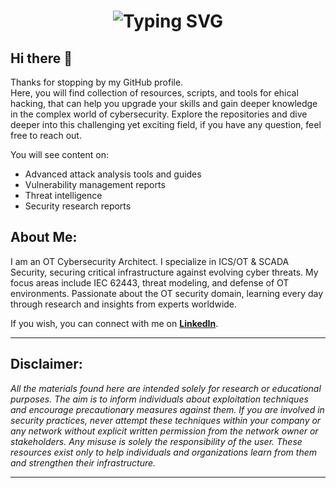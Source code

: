 

<h1 align="center">
  <img src="https://readme-typing-svg.herokuapp.com?font=Fira+Code&size=28&duration=3000&pause=1000&color=FF0000&center=true&vCenter=true&width=700&lines=Welcome+to+my+World+of+Ethical+Hacking" alt="Typing SVG" />
</h1>

## Hi there 👋
Thanks for stopping by my GitHub profile.  
Here, you will find collection of resources, scripts, and tools for ehical hacking, that can help you upgrade your skills and gain deeper knowledge in the complex world of cybersecurity. Explore the repositories and dive deeper into this challenging yet exciting field, if you have any question, feel free to reach out.  

You will see content on:  
- Advanced attack analysis tools and guides  
- Vulnerability management reports  
- Threat intelligence  
- Security research reports  

## About Me:
I am an OT Cybersecurity Architect. I specialize in ICS/OT & SCADA Security, securing critical infrastructure against evolving cyber threats. My focus areas include IEC 62443, threat modeling, and defense of OT environments. Passionate about the OT security domain, learning every day through research and insights from experts worldwide.  

If you wish, you can connect with me on [**LinkedIn**](https://www.linkedin.com/in/asmz/).
<hr>

## Disclaimer: 
*All the materials found here are intended solely for research or educational purposes. The aim is to inform individuals about exploitation techniques and encourage precautionary measures against them. If you are involved in security practices, never attempt these techniques within your company or any network without explicit written permission from the network owner or stakeholders. Any misuse is solely the responsibility of the user. These resources exist only to help individuals and organizations learn from them and strengthen their infrastructure.*

<hr>

<!--
**asmz23/asmz23** is a ✨ _special_ ✨ repository because its `README.md` (this file) appears on your GitHub profile.

Here are some ideas to get you started:

- 🔭 I’m currently working on ...
- 🌱 I’m currently learning ...
- 👯 I’m looking to collaborate on ...
- 🤔 I’m looking for help with ...
- 💬 Ask me about ...
- 📫 How to reach me: ...
- 😄 Pronouns: ...
- ⚡ Fun fact: ...
-->
